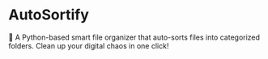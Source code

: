 # AutoSortify
🚀 A Python-based smart file organizer that auto-sorts files into categorized folders. Clean up your digital chaos in one click!
